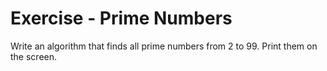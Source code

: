 # Exercise - Prime Numbers

Write an algorithm that finds all prime numbers from 2 to 99. Print them on the screen.

